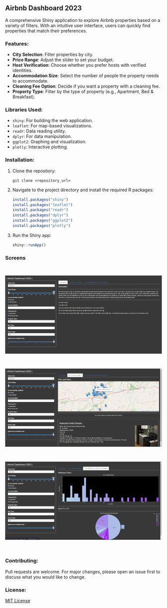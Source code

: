 ## Airbnb Dashboard 2023

A comprehensive Shiny application to explore Airbnb properties based on a variety of filters. With an intuitive user interface, users can quickly find properties that match their preferences.

### Features:

- **City Selection**: Filter properties by city.
- **Price Range**: Adjust the slider to set your budget.
- **Host Verification**: Choose whether you prefer hosts with verified identities.
- **Accommodation Size**: Select the number of people the property needs to accommodate.
- **Cleaning Fee Option**: Decide if you want a property with a cleaning fee.
- **Property Type**: Filter by the type of property (e.g., Apartment, Bed & Breakfast).

### Libraries Used:

- `shiny`: For building the web application.
- `leaflet`: For map-based visualizations.
- `readr`: Data reading utility.
- `dplyr`: For data manipulation.
- `ggplot2`: Graphing and visualization.
- `plotly`: Interactive plotting.

### Installation:

1. Clone the repository:

   ```
   git clone <repository_url>
   ```

2. Navigate to the project directory and install the required R packages:

   ```R
   install.packages("shiny")
   install.packages("leaflet")
   install.packages("readr")
   install.packages("dplyr")
   install.packages("ggplot2")
   install.packages("plotly")
   ```

3. Run the Shiny app:
   ```R
   shiny::runApp()
   ```

### Screens
<br>

![Information_Page Screenshot](./imgs/Screen01.png)

<br>

![Geo_Plots_Screenshot](./imgs/Screen02.png)

<br>

![Visualization_Page Screenshot](./imgs/Screen03.png)

<br>

### Contributing:

Pull requests are welcome. For major changes, please open an issue first to discuss what you would like to change.

### License:

[MIT License](LICENSE)

